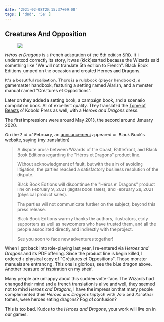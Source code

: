 ```yaml
---
date: '2021-02-08T20:15:37+09:00'
tags: [ 'dnd', '5e' ]
---
```


## Creatures And Opposition

<figure class="right">
<a href="images/20210208_dragon.jpg"><img src="images/20210208_dragon.jpg" loading="lazy" /></a>
<figcaption></figcaption>
</figure>

_Héros et Dragons_ is a french adaptation of the 5th edition SRD. If I understood correctly its story, it was (kick)started because the Wizards said something like "We will not translate 5th edition to French". Black Book Editions jumped on the occasion and created Heroes and Dragons.

It's a beautiful realisation. There is a rulebook (player handbook), a gamemaster handbook, featuring a setting named Alarian, and a monster manual named "Créatures et Oppositions".

Later on they added a setting book, a campaign book, and a scenario compilation book. All of excellent quality. They translated the [Tome of Beasts](https://www.black-book-editions.fr/produit.php?id=7323) of Kobold Press as well, with a _Heroes and Dragons_ dress.

The first impressions were around May 2018, the second around January 2020.

On the 2nd of February, an [announcement](https://www.black-book-editions.fr/news-3187.html) appeared on Black Book's website, saying (my translation):

> A dispute arose between Wizards of the Coast, Battlefront, and Black Book Editions regarding the "Héros et Dragons" product line.
>
> Without acknowledgment of fault, but with the aim of avoiding litigation, the parties reached a satisfactory business resolution of the dispute.
>
> Black Book Editions will discontinue the "Héros et Dragons" product line on February 9, 2021 (digital book sales), and February 28, 2021 (physical product sales).
>
> The parties will not communicate further on the subject, beyond this press release.
>
> Black Book Editions warmly thanks the authors, illustrators, early supporters as well as newcomers who have trusted them, and all the people associated directly and indirectly with the project.
>
> See you soon to face new adventures together!

When I got back into role-playing last year, I re-entered via _Heroes and Dragons_ and its PDF offering. Since the product line is begin killed, I ordered a physical copy of "Créatures et Oppositions". Those monster manuals are entrancing. This one is glorious, see the blue dragon above. Another treasure of inspiration on my shelf.

Many people are unhappy about this sudden volte-face. The Wizards had changed their mind and a french translation is alive and well, they seemed not to mind _Heroes and Dragons_, I have the impression that many people complemented their _Heroes and Dragons_ triptych with Volo and Xanathar tomes, were heroes eating dragons? Fog of confusion?

This is too bad. Kudos to the _Heroes and Dragons_, your work will live on in our games.

